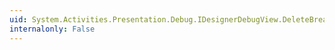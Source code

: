 ```yaml
---
uid: System.Activities.Presentation.Debug.IDesignerDebugView.DeleteBreakpoint(System.Activities.Debugger.SourceLocation)
internalonly: False
---
```

